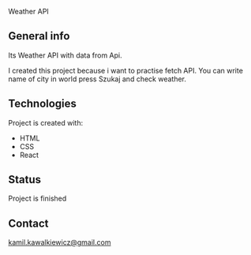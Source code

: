 Weather API

## General info

Its Weather API with data from Api.

I created this project because i want to practise fetch API.
You can write name of city in world press Szukaj and check weather.

## Technologies

Project is created with:

- HTML
- CSS
- React

## Status

Project is finished

## Contact

kamil.kawalkiewicz@gmail.com
